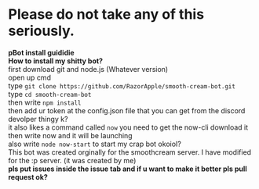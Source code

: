 # Please do not take any of this seriously.
**pBot install guididie**
<br>
**How to install my shitty bot?**
<br>
first download git and node.js (Whatever version)
<br>
open up cmd
<br>
type `git clone https://github.com/RazorApple/smooth-cream-bot.git`
<br>
type `cd smooth-cream-bot`
<br>
then write `npm install`
<br>
then add ur token at the config.json file that you can get from the discord devolper thingy k?
<br>
it also likes a command called `now` you need to get the now-cli download it then write now and it will be launching
<br>
also write `node now-start` to start my crap bot okoioI?
<br>
This bot was created orginally for the smoothcream server. I have modified for the :p server. (it was created by me)
<br>
**pls put issues inside the issue tab and if u want to make it better pls pull request ok?**
